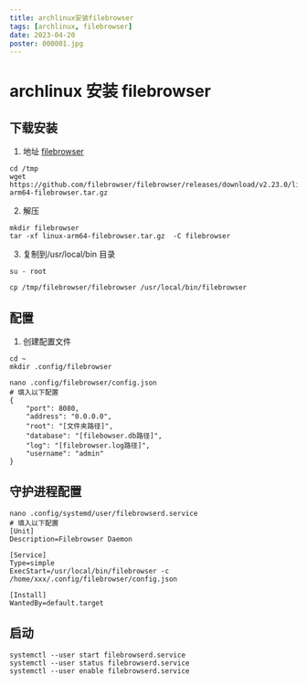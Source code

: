 ```yaml
---
title: archlinux安装filebrowser
tags: [archlinux, filebrowser]
date: 2023-04-20
poster: 000001.jpg
---
```


# archlinux 安装 filebrowser

## 下载安装

1. 地址 [filebrowser](https://github.com/filebrowser/filebrowser/releases)

```
cd /tmp
wget https://github.com/filebrowser/filebrowser/releases/download/v2.23.0/linux-arm64-filebrowser.tar.gz
```

2. 解压

```
mkdir filebrowser
tar -xf linux-arm64-filebrowser.tar.gz  -C filebrowser
```

3. 复制到/usr/local/bin 目录

```
su - root

cp /tmp/filebrowser/filebrowser /usr/local/bin/filebrowser
```

## 配置

1. 创建配置文件

```
cd ~
mkdir .config/filebrowser

nano .config/filebrowser/config.json
# 填入以下配置
{
    "port": 8080,
    "address": "0.0.0.0",
    "root": "[文件夹路径]",
    "database": "[filebowser.db路径]",
    "log": "[filebrowser.log路径]",
    "username": "admin"
}
```

## 守护进程配置

```
nano .config/systemd/user/filebrowserd.service
# 填入以下配置
[Unit]
Description=Filebrowser Daemon

[Service]
Type=simple
ExecStart=/usr/local/bin/filebrowser -c /home/xxx/.config/filebrowser/config.json

[Install]
WantedBy=default.target
```

## 启动

```
systemctl --user start filebrowserd.service
systemctl --user status filebrowserd.service
systemctl --user enable filebrowserd.service
```
